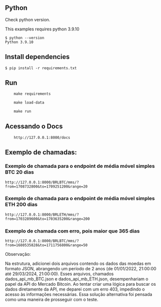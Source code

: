 ## Python

Check python version.

This examples requires python 3.9.10

```
$ python --version
Python 3.9.10
```

## Install dependencies

```
$ pip install -r requirements.txt
```

## Run

```1 instalar dependencias
    make requirements
```

```2 carregar arquivos iniciais no banco local
    make load-data
```

```3 Rodar o servidor
    make run
```

## Acessando o Docs

```
    http://127.0.0.1:8000/docs
```

## Exemplo de chamadas:

### Exemplo de chamada para o endpoint de média móvel simples BTC 20 dias

```
http://127.0.0.1:8000/BRLBTC/mms/?from=1708732800&to=1709251200&range=20
```

### Exemplo de chamada para o endpoint de média móvel simples ETH 200 dias

```
http://127.0.0.1:8000/BRLETH/mms/?from=1703289600&to=1703635200&range=200
```


### Exemplo de chamada com erro, pois maior que 365 dias

```
http://127.0.0.1:8000/BRLBTC/mms/?from=1680535828&to=1711756800&range=50
```

Observação:

Na estrutura, adicionei dois arquivos contendo os dados das moedas em formato JSON, abrangendo um período de 2 anos (de 01/01/2022, 21:00:00 até 29/03/2024, 21:00:00). Esses arquivos, chamados dados_api_mb_BTC.json e dados_api_mb_ETH.json, desempenhariam o papel da API do Mercado Bitcoin. Ao tentar criar uma lógica para buscar os dados diretamente da API, me deparei com um erro 403, impedindo o acesso às informações necessárias. Essa solução alternativa foi pensada como uma maneira de prosseguir com o teste.
